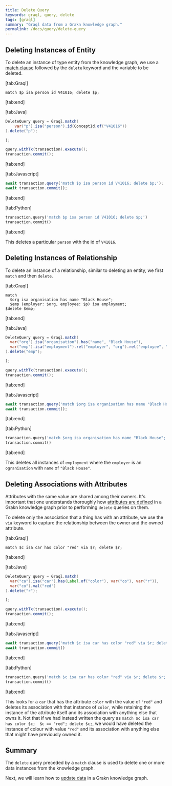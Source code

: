 ```yaml
---
title: Delete Query
keywords: graql, query, delete
tags: [graql]
summary: "Graql data from a Grakn knowledge graph."
permalink: /docs/query/delete-query
---
```


## Deleting Instances of Entity
To delete an instance of type entity from the knowledge graph, we use a [match clause](/docs/query/match-clause) followed by the `delete` keyword and the variable to be deleted.

<div class="gtabs dark">

[tab:Graql]
```graql
match $p isa person id V41016; delete $p;
```
[tab:end]

[tab:Java]
```java
DeleteQuery query = Graql.match(
    var("p").isa("person").id(ConceptId.of("V41016"))
).delete("p");

);

query.withTx(transaction).execute();
transaction.commit();
```
<!-- 1.5 transaction.execute(query.toString());
transaction.commit(); -->
[tab:end]

[tab:Javascript]
```javascript
await transaction.query('match $p isa person id V41016; delete $p;');
await transaction.commit();
```
[tab:end]

[tab:Python]
```python
transaction.query('match $p isa person id V41016; delete $p;')
transaction.commit()
```
[tab:end]
</div>

This deletes a particular `person` with the id of `V41016`.

## Deleting Instances of Relationship
To delete an instance of a relationship, similar to deleting an entity, we first `match` and then `delete`.

<div class="gtabs dark">

[tab:Graql]
```graql
match
  $org isa organisation has name "Black House";
  $emp (employer: $org, employee: $p) isa employment;
$delete $emp;
```
[tab:end]

[tab:Java]
```java
DeleteQuery query = Graql.match(
  var("org").isa("organisation").has("name", "Black House"),
  var("emp").isa("employment").rel("employer", "org").rel("employee", "p")
).delete("emp");

);

query.withTx(transaction).execute();
transaction.commit();
```
<!-- 1.5 transaction.execute(query.toString());
transaction.commit(); -->
[tab:end]

[tab:Javascript]
```javascript
await transaction.query('match $org isa organisation has name "Black House"; $emp (employer: $org, employee: $p) isa employment; $delete $emp;');
await transaction.commit();
```
[tab:end]

[tab:Python]
```python
transaction.query('match $org isa organisation has name "Black House"; $emp (employer: $org, employee: $p) isa employment; $delete $emp;')
transaction.commit()
```
[tab:end]
</div>

This deletes all instances of `employment` where the `employer` is an `ogranisation` with `name` of `"Black House"`.

## Deleting Associations with Attributes
Attributes with the same value are shared among their owners. It's important that one understands thoroughly how [attributes are defined](/docs/schema/concepts#defining-an-attribute) in a Grakn knowledge graph prior to performing `delete` queries on them.

To delete only the association that a thing has with an attribute, we use the `via` keyword to capture the relationship between the owner and the owned attribute.

<div class="gtabs dark">

[tab:Graql]
```graql
match $c isa car has color "red" via $r; delete $r;
```
[tab:end]

[tab:Java]
```java
DeleteQuery query = Graql.match(
  var("ca").isa("car").has(Label.of("color"), var("co"), var("r")),
  var("co").val("red")
).delete("r");

);

query.withTx(transaction).execute();
transaction.commit();
```
<!-- 1.5 transaction.execute(query.toString());
transaction.commit(); -->
[tab:end]

[tab:Javascript]
```javascript
await transaction.query('match $c isa car has color "red" via $r; delete $r;');
await transaction.commit()
```
[tab:end]

[tab:Python]
```python
transaction.query('match $c isa car has color "red" via $r; delete $r;')
transaction.commit()
```
[tab:end]
</div>

This looks for a `car` that has the attribute `color` with the value of `"red"` and deletes its association with that instance of `color`, while retaining the instance of the attribute itself and its association with anything else that owns it. Not that if we had instead written the query as `match $c isa car has color $c;  $c == "red"; delete $c;`, we would have deleted the instance of colour with value `"red"` and its association with anything else that might have previously owned it.

## Summary
The `delete` query preceded by a `match` clause is used to delete one or more data instances from the knowledge graph.

Next, we will learn how to [update data](/docs/query/updating-data) in a Grakn knowledge graph.